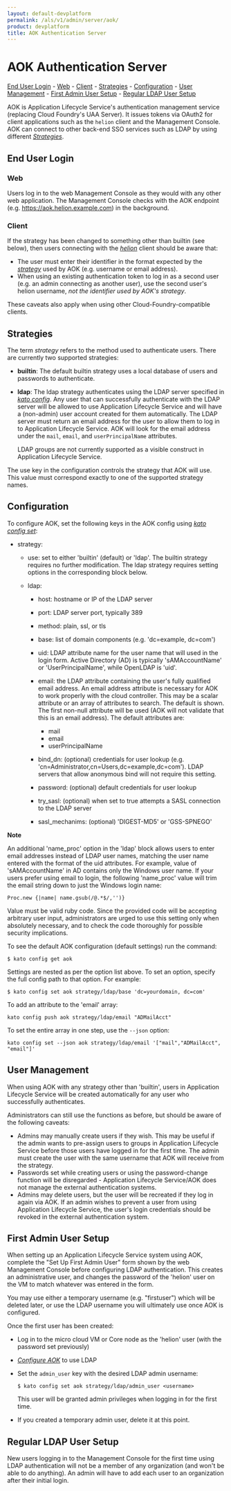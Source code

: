 ```yaml
---
layout: default-devplatform
permalink: /als/v1/admin/server/aok/
product: devplatform
title: AOK Authentication Server
---
```

<!--PUBLISHED-->

AOK Authentication Server[](#aok-authentication-server "Permalink to this headline")
=====================================================================================
[End User Login](#end-user-login)
        -   [Web](#web)
        -   [Client](#client)
    -   [Strategies](#strategies)
    -   [Configuration](#configuration)
    -   [User Management](#user-management)
    -   [First Admin User Setup](#first-admin-user-setup)
    -   [Regular LDAP User Setup](#regular-ldap-user-setup)

AOK is Application Lifecycle Service's authentication management service (replacing Cloud
Foundry's UAA Server). It issues tokens via OAuth2 for client
applications such as the `helion` client and the
Management Console. AOK can connect to other back-end SSO services such
as LDAP by using different [*Strategies*](#aok-strategies).

End User Login[](#end-user-login "Permalink to this headline")
---------------------------------------------------------------

### Web[](#web "Permalink to this headline")

Users log in to the web Management Console as they would with any other
web application. The Management Console checks with the AOK endpoint
(e.g. https://aok.helion.example.com) in the background.

### Client[](#client "Permalink to this headline")

If the strategy has been changed to something other than builtin (see
below), then users connecting with the
[*helion*](/als/v1/user/client/#client) client should be aware
that:

-   The user must enter their identifier in the format expected by the
    [*strategy*](#aok-strategies) used by AOK (e.g. username or email
    address).
-   When using an existing authentication token to log in as a second
    user (e.g. an admin connecting as another user), use the second
    user's helion username, *not the identifier used by AOK's
    strategy*.

These caveats also apply when using other Cloud-Foundry-compatible
clients.

Strategies[](#strategies "Permalink to this headline")
-------------------------------------------------------

The term *strategy* refers to the method used to authenticate users.
There are currently two supported strategies:

-   **builtin**: The default builtin strategy uses a local database of
    users and passwords to authenticate.

-   **ldap**: The ldap strategy authenticates using the LDAP server
    specified in [*kato config*](#aok-configuration). Any user that can
    successfully authenticate with the LDAP server will be allowed to
    use Application Lifecycle Service and will have a (non-admin) user account created for
    them automatically. The LDAP server must return an email address for
    the user to allow them to log in to Application Lifecycle Service. AOK will look for the
    email address under the `mail`,
    `email`, and `userPrincipalName` attributes.

    LDAP groups are not currently supported as a visible construct in
    Application Lifecycle Service.

The use key in the configuration controls the strategy that AOK will
use. This value must correspond exactly to one of the supported strategy
names.

Configuration[](#configuration "Permalink to this headline")
-------------------------------------------------------------

To configure AOK, set the following keys in the AOK config using [*kato
config set*](/als/v1/admin/reference/kato-ref/#kato-command-ref-config):

-   strategy:

    -   use: set to either 'builtin' (default) or 'ldap'. The builtin
        strategy requires no further modification. The ldap strategy
        requires setting options in the corresponding block below.

    -   ldap:

        -   host: hostname or IP of the LDAP server

        -   port: LDAP server port, typically 389

        -   method: plain, ssl, or tls

        -   base: list of domain components (e.g. 'dc=example, dc=com')

        -   uid: LDAP attribute name for the user name that will used in
            the login form. Active Directory (AD) is typically
            'sAMAccountName' or 'UserPrincipalName', while OpenLDAP is
            'uid'.

        -   email: the LDAP attribute containing the user's fully
            qualified email address. An email address attribute is
            necessary for AOK to work properly with the cloud
            controller. This may be a scalar attribute or an array of
            attributes to search. The default is shown. The first
            non-null attribute will be used (AOK will not validate that
            this is an email address). The default attributes are:

            -   mail
            -   email
            -   userPrincipalName

        -   bind\_dn: (optional) credentials for user lookup (e.g.
            'cn=Administrator,cn=Users,dc=example,dc=com'). LDAP servers
            that allow anonymous bind will not require this setting.

        -   password: (optional) default credentials for user lookup

        -   try\_sasl: (optional) when set to true attempts a SASL
            connection to the LDAP server

        -   sasl\_mechanims: (optional) 'DIGEST-MD5' or 'GSS-SPNEGO'

**Note**

An additional 'name\_proc' option in the 'ldap' block allows users to
enter email addresses instead of LDAP user names, matching the user name
entered with the format of the uid attributes. For example, value of
'sAMAccountName' in AD contains only the Windows user name. If your
users prefer using email to login, the following 'name\_proc' value will
trim the email string down to just the Windows login name:

    Proc.new {|name| name.gsub(/@.*$/,'')}

Value must be valid ruby code. Since the provided code will be accepting
arbitrary user input, administrators are urged to use this setting only
when absolutely necessary, and to check the code thoroughly for possible
security implications.

To see the default AOK configuration (default settings) run the
command:

    $ kato config get aok

Settings are nested as per the option list above. To set an option,
specify the full config path to that option. For example:

    $ kato config set aok strategy/ldap/base 'dc=yourdomain, dc=com'

To add an attribute to the 'email' array:

    kato config push aok strategy/ldap/email "ADMailAcct"

To set the entire array in one step, use the `--json` option:

    kato config set --json aok strategy/ldap/email '["mail","ADMailAcct", "email"]'

User Management[](#user-management "Permalink to this headline")
-----------------------------------------------------------------

When using AOK with any strategy other than 'builtin', users in Application Lifecycle Service
will be created automatically for any user who successfully
authenticates.

Administrators can still use the functions as before, but should be
aware of the following caveats:

-   Admins may manually create users if they wish. This may be useful if
    the admin wants to pre-assign users to groups in Application Lifecycle Service before
    those users have logged in for the first time. The admin must create
    the user with the same username that AOK will receive from the
    strategy.
-   Passwords set while creating users or using the password-change
    function will be disregarded - Application Lifecycle Service/AOK does not manage the
    external authentication systems.
-   Admins may delete users, but the user will be recreated if they log
    in again via AOK. If an admin wishes to prevent a user from using
    Application Lifecycle Service, the user's login credentials should be revoked in the
    external authentication system.

First Admin User Setup[](#first-admin-user-setup "Permalink to this headline")
-------------------------------------------------------------------------------

When setting up an Application Lifecycle Service system using AOK, complete the "Set Up First
Admin User" form shown by the web Management Console before configuring
LDAP authentication. This creates an administrative user, and changes
the password of the 'helion' user on the VM to match whatever was
entered in the form.

You may use either a temporary username (e.g. "firstuser") which will be
deleted later, or use the LDAP username you will ultimately use once AOK
is configured.

Once the first user has been created:

-   Log in to the micro cloud VM or Core node as the 'helion' user
    (with the password set previously)

-   [*Configure AOK*](#aok-configuration) to use LDAP

-   Set the `admin_user` key with the desired LDAP
    admin username:

        $ kato config set aok strategy/ldap/admin_user <username>

    This user will be granted admin privileges when logging in for the
    first time.

-   If you created a temporary admin user, delete it at this point.

Regular LDAP User Setup[](#regular-ldap-user-setup "Permalink to this headline")
---------------------------------------------------------------------------------

New users logging in to the Management Console for the first time using
LDAP authentication will not be a member of any organization (and won't
be able to do anything). An admin will have to add each user to an
organization after their initial login.